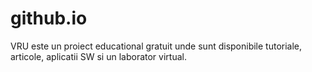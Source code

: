 # github.io
VRU este un proiect educational gratuit unde sunt disponibile tutoriale, articole, aplicatii SW si un laborator virtual.

